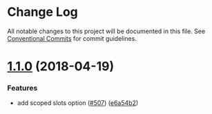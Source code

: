 # Change Log

All notable changes to this project will be documented in this file.
See [Conventional Commits](https://conventionalcommits.org) for commit guidelines.

<a name="1.1.0"></a>
# [1.1.0](https://github.com/vuejs/vue-test-utils/compare/v1.0.0-beta.14...v1.1.0) (2018-04-19)


### Features

* add scoped slots option ([#507](https://github.com/vuejs/vue-test-utils/issues/507)) ([e6a54b2](https://github.com/vuejs/vue-test-utils/commit/e6a54b2))
